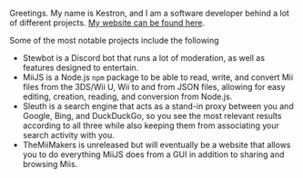 Greetings. My name is Kestron, and I am a software developer behind a lot of different projects. [My website can be found here](https://kestron.software).

Some of the most notable projects include the following
- Stewbot is a Discord bot that runs a lot of moderation, as well as features designed to entertain.
- MiiJS is a Node.js `npm` package to be able to read, write, and convert Mii files from the 3DS/Wii U, Wii to and from JSON files, allowing for easy editing, creation, reading, and conversion from Node.js.
- Sleuth is a search engine that acts as a stand-in proxy between you and Google, Bing, and DuckDuckGo, so you see the most relevant results according to all three while also keeping them from associating your search activity with you.
- TheMiiMakers is unreleased but will eventually be a website that allows you to do everything MiiJS does from a GUI in addition to sharing and browsing Miis.
